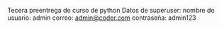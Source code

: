 Tecera preentrega de curso de python 
Datos de superuser:
  nombre de usuario: admin
  correo: admin@coder.com
  contraseña: admin123

